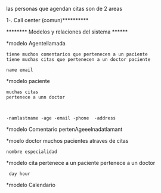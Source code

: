 las personas que agendan citas son de 2 areas

1-. Call center (comun)**********



******** Modelos y relaciones del sistema ******


*modelo Agentellamada

	tiene muchos comentarios que pertenecen a un paciente
	tiene muchas citas que pertenecen a un doctor paciente

	name email


*modelo paciente

	muchas citas
	pertenece a unn doctor



	-namlastname -age -email -phone  -address


*modelo Comentario
	pertenAgeeelnadatlamant




*moelo doctor
	muchos pacientes atraves de citas

	nombre especialidad


*modelo cita
	 pertenece a un paciente
	 pertenece a un doctor

	 day hour


<!-- *modelo usuario
	tiene muchos doctores
	tiene muchos pacientes
	tiene muchas citas
	 -->

*modelo Calendario

